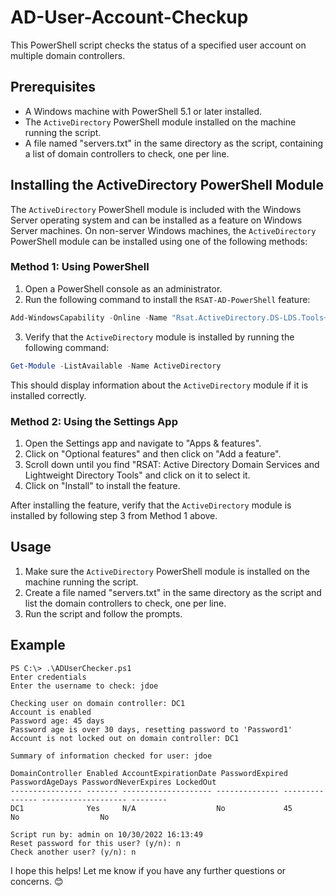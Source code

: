 # AD-User-Account-Checkup

This PowerShell script checks the status of a specified user account on multiple domain controllers.

## Prerequisites

- A Windows machine with PowerShell 5.1 or later installed.
- The `ActiveDirectory` PowerShell module installed on the machine running the script.
- A file named "servers.txt" in the same directory as the script, containing a list of domain controllers to check, one per line.

## Installing the ActiveDirectory PowerShell Module

The `ActiveDirectory` PowerShell module is included with the Windows Server operating system and can be installed as a feature on Windows Server machines. On non-server Windows machines, the `ActiveDirectory` PowerShell module can be installed using one of the following methods:

### Method 1: Using PowerShell

1. Open a PowerShell console as an administrator.
2. Run the following command to install the `RSAT-AD-PowerShell` feature:

```PowerShell
Add-WindowsCapability -Online -Name "Rsat.ActiveDirectory.DS-LDS.Tools~~~~0.0.1.0"
```

3. Verify that the `ActiveDirectory` module is installed by running the following command:

```PowerShell
Get-Module -ListAvailable -Name ActiveDirectory
```

This should display information about the `ActiveDirectory` module if it is installed correctly.

### Method 2: Using the Settings App

1. Open the Settings app and navigate to "Apps & features".
2. Click on "Optional features" and then click on "Add a feature".
3. Scroll down until you find "RSAT: Active Directory Domain Services and Lightweight Directory Tools" and click on it to select it.
4. Click on "Install" to install the feature.

After installing the feature, verify that the `ActiveDirectory` module is installed by following step 3 from Method 1 above.

## Usage

1. Make sure the `ActiveDirectory` PowerShell module is installed on the machine running the script.
2. Create a file named "servers.txt" in the same directory as the script and list the domain controllers to check, one per line.
3. Run the script and follow the prompts.

## Example

```
PS C:\> .\ADUserChecker.ps1
Enter credentials
Enter the username to check: jdoe

Checking user on domain controller: DC1
Account is enabled
Password age: 45 days
Password age is over 30 days, resetting password to 'Password1'
Account is not locked out on domain controller: DC1

Summary of information checked for user: jdoe

DomainController Enabled AccountExpirationDate PasswordExpired PasswordAgeDays PasswordNeverExpires LockedOut
---------------- ------- -------------------- -------------- --------------- ------------------- --------
DC1              Yes     N/A                  No             45              No                  No     

Script run by: admin on 10/30/2022 16:13:49
Reset password for this user? (y/n): n
Check another user? (y/n): n
```

I hope this helps! Let me know if you have any further questions or concerns. 😊